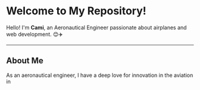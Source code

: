 <!-- Title -->
# Welcome to My Repository!

<!-- Main Text -->
Hello! I'm **Cami**, an Aeronautical Engineer passionate about airplanes and web development. 😊✈️

---

<!-- Additional Information -->
## About Me
As an aeronautical engineer, I have a deep love for innovation in the aviation in
